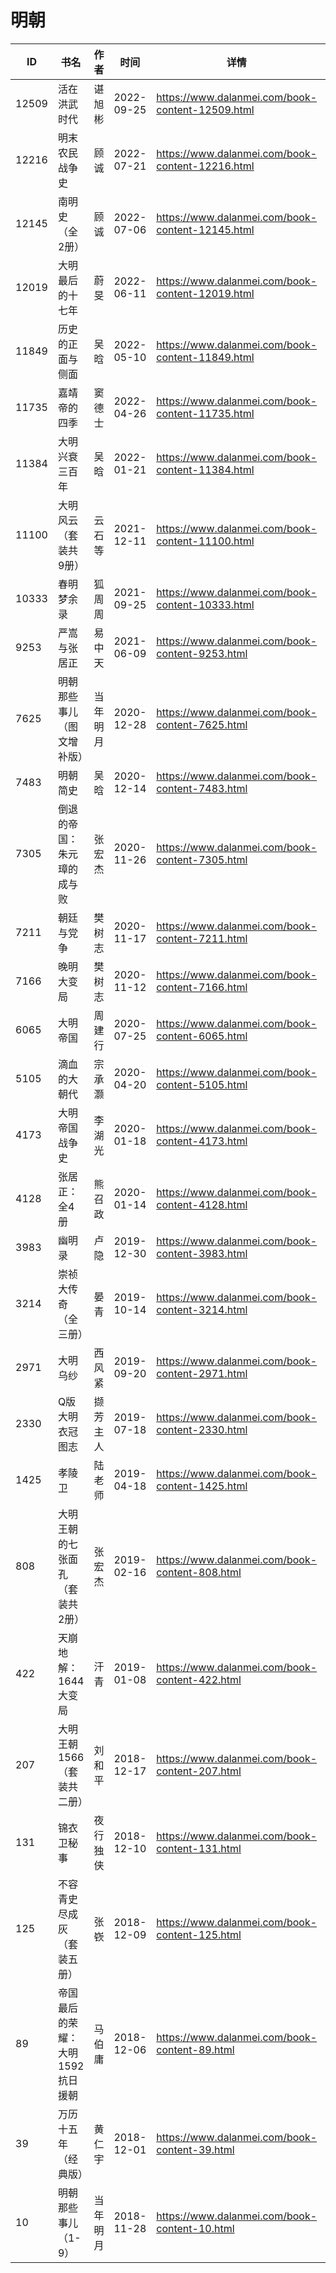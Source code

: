 # 明朝

| ID | 书名 | 作者 | 时间 | 详情 | 下载页面 | EPUB下载链接 | MOBI下载链接 | AZW3下载链接 |
| --- | --- | --- | --- | --- | --- | --- | --- | --- |
| 12509 | 活在洪武时代 | 谌旭彬 | 2022-09-25 | https://www.dalanmei.com/book-content-12509.html | https://www.dalanmei.com/download-book-12509.html | http://ct.dalanmei.com/f/31084289-771228911-0f3b37 | http://ct.dalanmei.com/f/31084289-771240675-890f15 | http://ct.dalanmei.com/f/31084289-771232693-cfb954 |
| 12216 | 明末农民战争史 | 顾诚 | 2022-07-21 | https://www.dalanmei.com/book-content-12216.html | https://www.dalanmei.com/download-book-12216.html | http://ct.dalanmei.com/f/31084289-771230220-e7901e | http://ct.dalanmei.com/f/31084289-771241572-ec2716 | http://ct.dalanmei.com/f/31084289-771233843-1c35ff |
| 12145 | 南明史（全2册） | 顾诚 | 2022-07-06 | https://www.dalanmei.com/book-content-12145.html | https://www.dalanmei.com/download-book-12145.html | http://ct.dalanmei.com/f/31084289-771230602-3cbd2c | http://ct.dalanmei.com/f/31084289-771246249-b06238 | http://ct.dalanmei.com/f/31084289-771235958-dd8444 |
| 12019 | 大明最后的十七年 | 蔚旻 | 2022-06-11 | https://www.dalanmei.com/book-content-12019.html | https://www.dalanmei.com/download-book-12019.html | http://ct.dalanmei.com/f/31084289-596120013-666bec | http://ct.dalanmei.com/f/31084289-596120298-669a20 | http://ct.dalanmei.com/f/31084289-596120184-119c39 |
| 11849 | 历史的正面与侧面 | 吴晗 | 2022-05-10 | https://www.dalanmei.com/book-content-11849.html | https://www.dalanmei.com/download-book-11849.html | http://ct.dalanmei.com/f/31084289-578840308-3c7019 | http://ct.dalanmei.com/f/31084289-578844241-fd0671 | http://ct.dalanmei.com/f/31084289-578842603-1778b3 |
| 11735 | 嘉靖帝的四季 | 窦德士 | 2022-04-26 | https://www.dalanmei.com/book-content-11735.html | https://www.dalanmei.com/download-book-11735.html | http://ct.dalanmei.com/f/31084289-575245197-326b09 | http://ct.dalanmei.com/f/31084289-575334782-09161e | http://ct.dalanmei.com/f/31084289-575308659-8be4d1 |
| 11384 | 大明兴衰三百年 | 吴晗 | 2022-01-21 | https://www.dalanmei.com/book-content-11384.html | https://www.dalanmei.com/download-book-11384.html | http://ct.dalanmei.com/f/31084289-570169104-acf8fb | http://ct.dalanmei.com/f/31084289-570304884-7f502a | http://ct.dalanmei.com/f/31084289-570376658-666a88 |
| 11100 | 大明风云（套装共9册） | 云石等 | 2021-12-11 | https://www.dalanmei.com/book-content-11100.html | https://www.dalanmei.com/download-book-11100.html | http://ct.dalanmei.com/f/31084289-570164172-0109e1 | http://ct.dalanmei.com/f/31084289-570316460-33d6f6 | http://ct.dalanmei.com/f/31084289-571381066-146aa6 |
| 10333 | 春明梦余录 | 狐周周 | 2021-09-25 | https://www.dalanmei.com/book-content-10333.html | https://www.dalanmei.com/download-book-10333.html | http://ct.dalanmei.com/f/31084289-570107090-5380c9 | http://ct.dalanmei.com/f/31084289-570254433-4bfef6 | http://ct.dalanmei.com/f/31084289-571412528-47b51c |
| 9253 | 严嵩与张居正 | 易中天 | 2021-06-09 | https://www.dalanmei.com/book-content-9253.html |  |  |  |  |
| 7625 | 明朝那些事儿（图文增补版） | 当年明月 | 2020-12-28 | https://www.dalanmei.com/book-content-7625.html | https://www.dalanmei.com/download-book-7625.html | http://ct.dalanmei.com/f/31084289-571646826-3b1003 | http://ct.dalanmei.com/f/31084289-572120351-26695c | http://ct.dalanmei.com/f/31084289-572180676-d8a642 |
| 7483 | 明朝简史 | 吴晗 | 2020-12-14 | https://www.dalanmei.com/book-content-7483.html | https://www.dalanmei.com/download-book-7483.html | http://ct.dalanmei.com/f/31084289-571635507-cce00e | http://ct.dalanmei.com/f/31084289-572124326-63d142 | http://ct.dalanmei.com/f/31084289-572184828-899844 |
| 7305 | 倒退的帝国：朱元璋的成与败 | 张宏杰 | 2020-11-26 | https://www.dalanmei.com/book-content-7305.html | https://www.dalanmei.com/download-book-7305.html | http://ct.dalanmei.com/f/31084289-571531093-ed9dc2 | http://ct.dalanmei.com/f/31084289-571796919-f80247 | http://ct.dalanmei.com/f/31084289-572194616-bfcfdb |
| 7211 | 朝廷与党争 | 樊树志 | 2020-11-17 | https://www.dalanmei.com/book-content-7211.html | https://www.dalanmei.com/download-book-7211.html | http://ct.dalanmei.com/f/31084289-571533204-d302f5 | http://ct.dalanmei.com/f/31084289-571802920-cf3fe6 | http://ct.dalanmei.com/f/31084289-572195181-23b25c |
| 7166 | 晚明大变局 | 樊树志 | 2020-11-12 | https://www.dalanmei.com/book-content-7166.html | https://www.dalanmei.com/download-book-7166.html | http://ct.dalanmei.com/f/31084289-571536323-75652a | http://ct.dalanmei.com/f/31084289-571804884-ef9a56 | http://ct.dalanmei.com/f/31084289-572195553-1f3870 |
| 6065 | 大明帝国 | 周建行 | 2020-07-25 | https://www.dalanmei.com/book-content-6065.html | https://www.dalanmei.com/download-book-6065.html | http://ct.dalanmei.com/f/31084289-571559438-c26e1f | http://ct.dalanmei.com/f/31084289-571922580-18aa5b | http://ct.dalanmei.com/f/31084289-572211725-49728f |
| 5105 | 滴血的大朝代 | 宗承灏 | 2020-04-20 | https://www.dalanmei.com/book-content-5105.html | https://www.dalanmei.com/download-book-5105.html | http://ct.dalanmei.com/f/31084289-571522608-e76f0e | http://ct.dalanmei.com/f/31084289-571779169-b4bf1f | http://ct.dalanmei.com/f/31084289-571974995-309884 |
| 4173 | 大明帝国战争史 | 李湖光 | 2020-01-18 | https://www.dalanmei.com/book-content-4173.html | https://www.dalanmei.com/download-book-4173.html | http://ct.dalanmei.com/f/31084289-571541107-435ddf | http://ct.dalanmei.com/f/31084289-571808879-f9f2d2 | http://ct.dalanmei.com/f/31084289-572010135-661e7c |
| 4128 | 张居正：全4册 | 熊召政 | 2020-01-14 | https://www.dalanmei.com/book-content-4128.html | https://www.dalanmei.com/download-book-4128.html | http://ct.dalanmei.com/f/31084289-571542736-b83b1d | http://ct.dalanmei.com/f/31084289-571812746-61d0d9 | http://ct.dalanmei.com/f/31084289-572014220-56d25e |
| 3983 | 幽明录 | 卢隐 | 2019-12-30 | https://www.dalanmei.com/book-content-3983.html | https://www.dalanmei.com/download-book-3983.html | http://ct.dalanmei.com/f/31084289-571546016-916f59 | http://ct.dalanmei.com/f/31084289-571815568-99684d | http://ct.dalanmei.com/f/31084289-572019699-17fff6 |
| 3214 | 崇祯大传奇（全三册） | 晏青 | 2019-10-14 | https://www.dalanmei.com/book-content-3214.html | https://www.dalanmei.com/download-book-3214.html | http://ct.dalanmei.com/f/31084289-571558221-d7052c | http://ct.dalanmei.com/f/31084289-571916558-b40ae6 | http://ct.dalanmei.com/f/31084289-572074816-8fddd6 |
| 2971 | 大明乌纱 | 西风紧 | 2019-09-20 | https://www.dalanmei.com/book-content-2971.html | https://www.dalanmei.com/download-book-2971.html | http://ct.dalanmei.com/f/31084289-571561633-cce9df | http://ct.dalanmei.com/f/31084289-571988800-bd58f0 | http://ct.dalanmei.com/f/31084289-571840398-003b93 |
| 2330 | Q版大明衣冠图志 | 撷芳主人 | 2019-07-18 | https://www.dalanmei.com/book-content-2330.html |  |  |  |  |
| 1425 | 孝陵卫 | 陆老师 | 2019-04-18 | https://www.dalanmei.com/book-content-1425.html |  |  |  |  |
| 808 | 大明王朝的七张面孔（套装共2册） | 张宏杰 | 2019-02-16 | https://www.dalanmei.com/book-content-808.html | https://www.dalanmei.com/download-book-808.html | http://ct.dalanmei.com/f/31084289-571451943-0abb6c | http://ct.dalanmei.com/f/31084289-571785651-ef4289 | http://ct.dalanmei.com/f/31084289-571885536-40b618 |
| 422 | 天崩地解：1644大变局 | 汗青 | 2019-01-08 | https://www.dalanmei.com/book-content-422.html | https://www.dalanmei.com/download-book-422.html | http://ct.dalanmei.com/f/31084289-571455201-917157 | http://ct.dalanmei.com/f/31084289-571787759-87522c | http://ct.dalanmei.com/f/31084289-571888597-cea4a8 |
| 207 | 大明王朝1566（套装共二册） | 刘和平 | 2018-12-17 | https://www.dalanmei.com/book-content-207.html | https://www.dalanmei.com/download-book-207.html | http://ct.dalanmei.com/f/31084289-571457131-c5beeb | http://ct.dalanmei.com/f/31084289-571789971-5bd1f9 | http://ct.dalanmei.com/f/31084289-571895409-cb8ef7 |
| 131 | 锦衣卫秘事 | 夜行独侠 | 2018-12-10 | https://www.dalanmei.com/book-content-131.html | https://www.dalanmei.com/download-book-131.html | http://ct.dalanmei.com/f/31084289-571457692-8fae8b | http://ct.dalanmei.com/f/31084289-571790787-e3979e | http://ct.dalanmei.com/f/31084289-571898330-82c11d |
| 125 | 不容青史尽成灰（套装五册） | 张嵚 | 2018-12-09 | https://www.dalanmei.com/book-content-125.html | https://www.dalanmei.com/download-book-125.html | http://ct.dalanmei.com/f/31084289-571457740-e1a785 | http://ct.dalanmei.com/f/31084289-571790859-794d7d | http://ct.dalanmei.com/f/31084289-571898561-7be42d |
| 89 | 帝国最后的荣耀：大明1592抗日援朝 | 马伯庸 | 2018-12-06 | https://www.dalanmei.com/book-content-89.html | https://www.dalanmei.com/download-book-89.html | http://ct.dalanmei.com/f/31084289-571458405-a7ce83 | http://ct.dalanmei.com/f/31084289-571791394-577f51 | http://ct.dalanmei.com/f/31084289-571900215-957ad3 |
| 39 | 万历十五年（经典版） | 黄仁宇 | 2018-12-01 | https://www.dalanmei.com/book-content-39.html | https://www.dalanmei.com/download-book-39.html | http://ct.dalanmei.com/f/31084289-571458782-ddd98d | http://ct.dalanmei.com/f/31084289-571792130-b34fc0 | http://ct.dalanmei.com/f/31084289-571902993-c76ebd |
| 10 | 明朝那些事儿（1-9） | 当年明月 | 2018-11-28 | https://www.dalanmei.com/book-content-10.html | https://www.dalanmei.com/download-book-10.html | http://ct.dalanmei.com/f/31084289-571458982-54feb4 | http://ct.dalanmei.com/f/31084289-571792410-83cd20 | http://ct.dalanmei.com/f/31084289-571904106-956ed3 |
